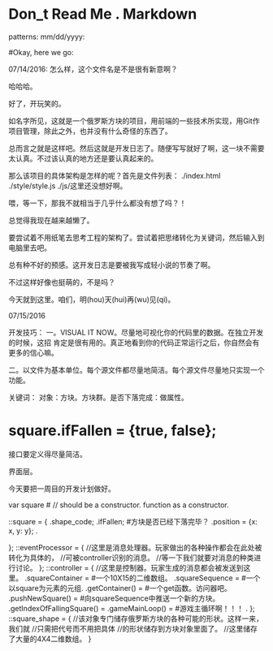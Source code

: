 # Don_t Read Me . Markdown

patterns:
mm/dd/yyyy:

<the body blocks>

#Okay, here we go:


07/14/2016:
怎么样，这个文件名是不是很有新意啊？

哈哈哈。

好了，开玩笑的。

如名字所见，这就是一个俄罗斯方块的项目，用前端的一些技术所实现，用Git作
项目管理，除此之外，也并没有什么奇怪的东西了。

总而言之就是这样吧。然后这就是开发日志了。随便写写就好了啊，这一块不需要
太认真。不过该认真的地方还是要认真起来的。

那么该项目的具体架构是怎样的呢？首先是文件列表：
./index.html
./style/style.js
./js/这里还没想好啊。

喂，等一下，那我不就相当于几乎什么都没有想了吗？！

总觉得我现在越来越懒了。

要尝试着不用纸笔去思考工程的架构了。尝试着把思绪转化为关键词，然后输入到
电脑里去吧。

总有种不好的预感。这开发日志是要被我写成轻小说的节奏了啊。

不过这样好像也挺萌的，不是吗？

今天就到这里。咱们，明(hou)天(hui)再(wu)见(qi)。


07/15/2016

开发技巧：
一。VISUAL IT NOW。尽量地可视化你的代码里的数据。在独立开发的时候，这招
肯定是很有用的。真正地看到你的代码正常运行之后，你自然会有更多的信心嘛。

二。以文件为基本单位。每个源文件都尽量地简洁。每个源文件尽量地只实现一个
功能。

关键词：
对象：方块。方块群。是否下落完成：做属性。
# square.ifFallen = {true, false};
接口要定义得尽量简洁。

界面层。

今天要把一周目的开发计划做好。


var square # // should be a constructor.
function as a constructor.

::square = {
	.shape_code;
	.ifFallen;    #方块是否已经下落完毕？
	.position = {x: x, y: y};
	.
	
};
::eventProcessor = {
	//这里是消息处理器。玩家做出的各种操作都会在此处被转化为具体的，
	//可被controller识别的消息。
	//等一下我们就要对消息的种类进行讨论。
};
::controller = {
	//这里是控制器。玩家生成的消息都会被发送到这里。
	.squareContainer = #一个10X15的二维数组。
	.squareSequence = #一个以square为元素的元组.
	.getContainer() = #一个get函数。访问器吧。
	.pushNewSquare() = #向squareSequence中推送一个新的方块。
	.getIndexOfFallingSquare() = 
	.gameMainLoop() = #游戏主循环啊！！！
	.
};
::square_shape = {
	//该对象专门储存俄罗斯方块的各种可能的形状。这样一来，我们就
	//只需把代号而不用把具体
	//的形状储存到方块对象里面了。
	//这里储存了大量的4X4二维数组。
}
